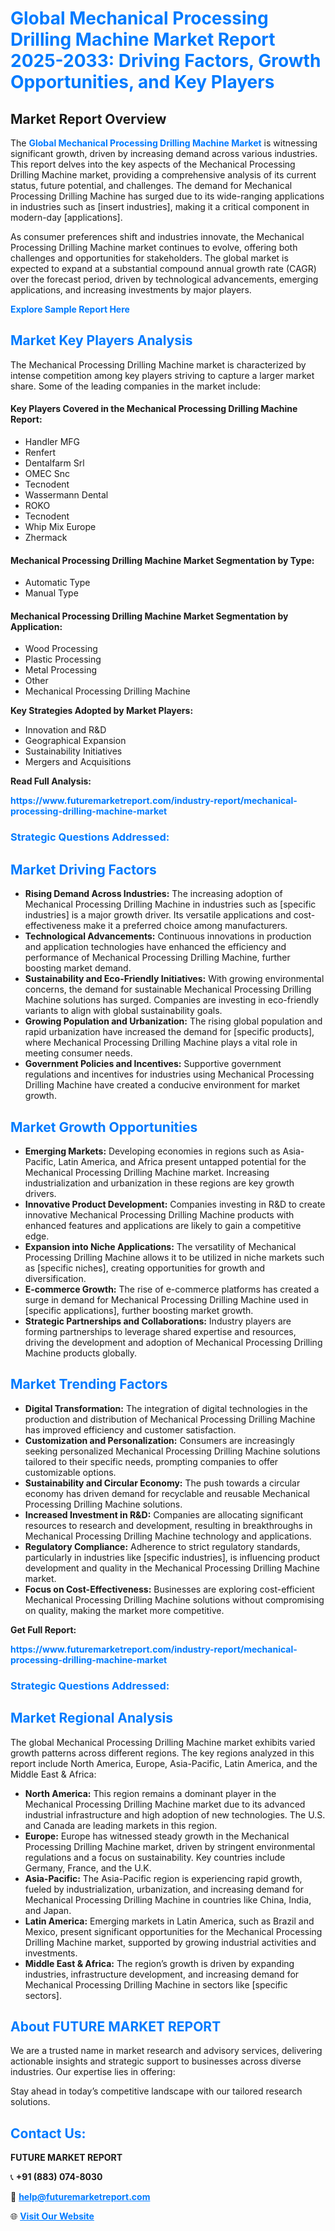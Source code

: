 <h1 style="color: #007BFF;">Global Mechanical Processing Drilling Machine Market Report 2025-2033: Driving Factors, Growth Opportunities, and Key Players</h1>

<section id="overview">
<h2>Market Report Overview</h2>
<p>The <a href="https://www.futuremarketreport.com/industry-report/mechanical-processing-drilling-machine-market" style="color: #007BFF; text-decoration: none;"><strong>Global Mechanical Processing Drilling Machine Market</strong></a> is witnessing significant growth, driven by increasing demand across various industries. This report delves into the key aspects of the Mechanical Processing Drilling Machine market, providing a comprehensive analysis of its current status, future potential, and challenges. The demand for Mechanical Processing Drilling Machine has surged due to its wide-ranging applications in industries such as [insert industries], making it a critical component in modern-day [applications].</p>
<p>As consumer preferences shift and industries innovate, the Mechanical Processing Drilling Machine market continues to evolve, offering both challenges and opportunities for stakeholders. The global market is expected to expand at a substantial compound annual growth rate (CAGR) over the forecast period, driven by technological advancements, emerging applications, and increasing investments by major players.</p>
</section>

<section id="overview">
<p><a href="https://www.futuremarketreport.com/request-sample/reportId=110902" style="color: #007BFF; text-decoration: none;"><strong>Explore Sample Report Here</strong></a></p>
</section>

<section id="key-players">
<h2 style="color: #007BFF;">Market Key Players Analysis</h2>
<p>The Mechanical Processing Drilling Machine market is characterized by intense competition among key players striving to capture a larger market share. Some of the leading companies in the market include:</p>
<h4>Key Players Covered in the Mechanical Processing Drilling Machine Report:</h4>
<ul><li>Handler MFG</li><li>Renfert</li><li>Dentalfarm Srl</li><li>OMEC Snc</li><li>Tecnodent</li><li>Wassermann Dental</li><li>ROKO</li><li>Tecnodent</li><li>Whip Mix Europe</li><li>Zhermack</li></ul>
<h4>Mechanical Processing Drilling Machine Market Segmentation by Type:</h4>
<ul><li>Automatic Type</li><li>Manual Type</li></ul>

<h4>Mechanical Processing Drilling Machine Market Segmentation by Application:</h4>
<ul><li>Wood Processing</li><li>Plastic Processing</li><li>Metal Processing</li><li>Other</li><li>Mechanical Processing Drilling Machine</li></ul>
<p><strong>Key Strategies Adopted by Market Players:</strong></p>
<ul>
<li>Innovation and R&D</li>
<li>Geographical Expansion</li>
<li>Sustainability Initiatives</li>
<li>Mergers and Acquisitions</li>
</ul>
</section>

<section>
<p><strong>Read Full Analysis: </strong></p><a href="https://www.futuremarketreport.com/industry-report/mechanical-processing-drilling-machine-market" style="color: #007BFF; text-decoration: none;"><strong>https://www.futuremarketreport.com/industry-report/mechanical-processing-drilling-machine-market</strong></a>
<h3 style="color: #007BFF;">Strategic Questions Addressed:</h3>
</section>

<section id="driving-factors">
<h2 style="color: #007BFF;">Market Driving Factors</h2>
<ul>
<li><strong>Rising Demand Across Industries:</strong> The increasing adoption of Mechanical Processing Drilling Machine in industries such as [specific industries] is a major growth driver. Its versatile applications and cost-effectiveness make it a preferred choice among manufacturers.</li>
<li><strong>Technological Advancements:</strong> Continuous innovations in production and application technologies have enhanced the efficiency and performance of Mechanical Processing Drilling Machine, further boosting market demand.</li>
<li><strong>Sustainability and Eco-Friendly Initiatives:</strong> With growing environmental concerns, the demand for sustainable Mechanical Processing Drilling Machine solutions has surged. Companies are investing in eco-friendly variants to align with global sustainability goals.</li>
<li><strong>Growing Population and Urbanization:</strong> The rising global population and rapid urbanization have increased the demand for [specific products], where Mechanical Processing Drilling Machine plays a vital role in meeting consumer needs.</li>
<li><strong>Government Policies and Incentives:</strong> Supportive government regulations and incentives for industries using Mechanical Processing Drilling Machine have created a conducive environment for market growth.</li>
</ul>
</section>

<section id="growth-opportunities">
<h2 style="color: #007BFF;">Market Growth Opportunities</h2>
<ul>
<li><strong>Emerging Markets:</strong> Developing economies in regions such as Asia-Pacific, Latin America, and Africa present untapped potential for the Mechanical Processing Drilling Machine market. Increasing industrialization and urbanization in these regions are key growth drivers.</li>
<li><strong>Innovative Product Development:</strong> Companies investing in R&D to create innovative Mechanical Processing Drilling Machine products with enhanced features and applications are likely to gain a competitive edge.</li>
<li><strong>Expansion into Niche Applications:</strong> The versatility of Mechanical Processing Drilling Machine allows it to be utilized in niche markets such as [specific niches], creating opportunities for growth and diversification.</li>
<li><strong>E-commerce Growth:</strong> The rise of e-commerce platforms has created a surge in demand for Mechanical Processing Drilling Machine used in [specific applications], further boosting market growth.</li>
<li><strong>Strategic Partnerships and Collaborations:</strong> Industry players are forming partnerships to leverage shared expertise and resources, driving the development and adoption of Mechanical Processing Drilling Machine products globally.</li>
</ul>
</section>

<section id="trending-factors">
<h2 style="color: #007BFF;">Market Trending Factors</h2>
<ul>
<li><strong>Digital Transformation:</strong> The integration of digital technologies in the production and distribution of Mechanical Processing Drilling Machine has improved efficiency and customer satisfaction.</li>
<li><strong>Customization and Personalization:</strong> Consumers are increasingly seeking personalized Mechanical Processing Drilling Machine solutions tailored to their specific needs, prompting companies to offer customizable options.</li>
<li><strong>Sustainability and Circular Economy:</strong> The push towards a circular economy has driven demand for recyclable and reusable Mechanical Processing Drilling Machine solutions.</li>
<li><strong>Increased Investment in R&D:</strong> Companies are allocating significant resources to research and development, resulting in breakthroughs in Mechanical Processing Drilling Machine technology and applications.</li>
<li><strong>Regulatory Compliance:</strong> Adherence to strict regulatory standards, particularly in industries like [specific industries], is influencing product development and quality in the Mechanical Processing Drilling Machine market.</li>
<li><strong>Focus on Cost-Effectiveness:</strong> Businesses are exploring cost-efficient Mechanical Processing Drilling Machine solutions without compromising on quality, making the market more competitive.</li>
</ul>
</section>

<section>
<p><strong>Get Full Report: </strong></p><a href="https://www.futuremarketreport.com/industry-report/mechanical-processing-drilling-machine-market" style="color: #007BFF; text-decoration: none;"><strong>https://www.futuremarketreport.com/industry-report/mechanical-processing-drilling-machine-market</strong></a>
<h3 style="color: #007BFF;">Strategic Questions Addressed:</h3>
</section>


<section id="regional-analysis">
<h2 style="color: #007BFF;">Market Regional Analysis</h2>
<p>The global Mechanical Processing Drilling Machine market exhibits varied growth patterns across different regions. The key regions analyzed in this report include North America, Europe, Asia-Pacific, Latin America, and the Middle East & Africa:</p>
<ul>
<li><strong>North America:</strong> This region remains a dominant player in the Mechanical Processing Drilling Machine market due to its advanced industrial infrastructure and high adoption of new technologies. The U.S. and Canada are leading markets in this region.</li>
<li><strong>Europe:</strong> Europe has witnessed steady growth in the Mechanical Processing Drilling Machine market, driven by stringent environmental regulations and a focus on sustainability. Key countries include Germany, France, and the U.K.</li>
<li><strong>Asia-Pacific:</strong> The Asia-Pacific region is experiencing rapid growth, fueled by industrialization, urbanization, and increasing demand for Mechanical Processing Drilling Machine in countries like China, India, and Japan.</li>
<li><strong>Latin America:</strong> Emerging markets in Latin America, such as Brazil and Mexico, present significant opportunities for the Mechanical Processing Drilling Machine market, supported by growing industrial activities and investments.</li>
<li><strong>Middle East & Africa:</strong> The region’s growth is driven by expanding industries, infrastructure development, and increasing demand for Mechanical Processing Drilling Machine in sectors like [specific sectors].</li>
</ul>
</section>

<footer>
<h2 style="color: #007BFF;">About FUTURE MARKET REPORT</h2>
<p>We are a trusted name in market research and advisory services, delivering actionable insights and strategic support to businesses across diverse industries. Our expertise lies in offering:</p>

<p>Stay ahead in today’s competitive landscape with our tailored research solutions.</p>

<h2 style="color: #007BFF;">Contact Us:</h2>
<p><strong>FUTURE MARKET REPORT</strong></p>
<p>📞 <strong>+91 (883) 074-8030</strong></p>
<p>📧 <strong><a href="mailto:help@futuremarketreport.com" style="color: #007BFF;">help@futuremarketreport.com</a></strong></p>
<p>🌐 <strong><a href="https://www.futuremarketreport.com/" style="color: #007BFF;">Visit Our Website</a></strong></p>
</footer>